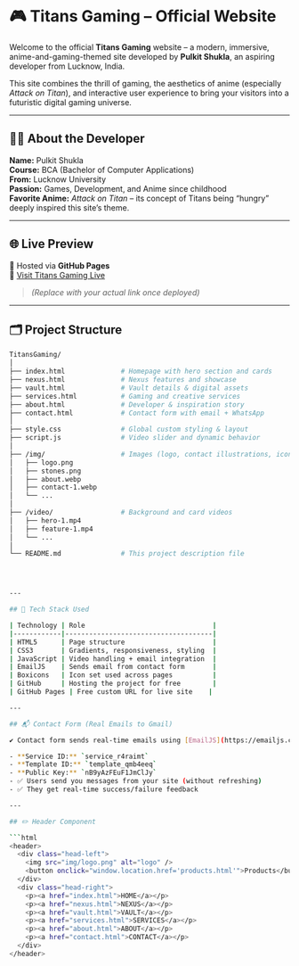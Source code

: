 # 🎮 Titans Gaming – Official Website

Welcome to the official **Titans Gaming** website – a modern, immersive, anime-and-gaming-themed site developed by **Pulkit Shukla**, an aspiring developer from Lucknow, India.  

This site combines the thrill of gaming, the aesthetics of anime (especially *Attack on Titan*), and interactive user experience to bring your visitors into a futuristic digital gaming universe.

---

## 🧑‍💻 About the Developer

**Name:** Pulkit Shukla  
**Course:** BCA (Bachelor of Computer Applications)  
**From:** Lucknow University  
**Passion:** Games, Development, and Anime since childhood  
**Favorite Anime:** *Attack on Titan* – its concept of Titans being “hungry” deeply inspired this site’s theme.

---

## 🌐 Live Preview

📍 Hosted via **GitHub Pages**  
🔗 [Visit Titans Gaming Live](https://yourusername.github.io/TitansGaming/)  
> *(Replace with your actual link once deployed)*

---

## 🗂️ Project Structure

```bash
TitansGaming/
│
├── index.html              # Homepage with hero section and cards
├── nexus.html              # Nexus features and showcase
├── vault.html              # Vault details & digital assets
├── services.html           # Gaming and creative services
├── about.html              # Developer & inspiration story
├── contact.html            # Contact form with email + WhatsApp
│
├── style.css               # Global custom styling & layout
├── script.js               # Video slider and dynamic behavior
│
├── /img/                   # Images (logo, contact illustrations, icons)
│   ├── logo.png
│   ├── stones.png
│   ├── about.webp
│   ├── contact-1.webp
│   └── ...
│
├── /video/                 # Background and card videos
│   ├── hero-1.mp4
│   ├── feature-1.mp4
│   └── ...
│
└── README.md               # This project description file




---

## 🔧 Tech Stack Used

| Technology | Role                                |
|------------|-------------------------------------|
| HTML5      | Page structure                      |
| CSS3       | Gradients, responsiveness, styling  |
| JavaScript | Video handling + email integration  |
| EmailJS    | Sends email from contact form       |
| Boxicons   | Icon set used across pages          |
| GitHub     | Hosting the project for free        |
| GitHub Pages | Free custom URL for live site    |

---

## 📬 Contact Form (Real Emails to Gmail)

✔️ Contact form sends real-time emails using [EmailJS](https://emailjs.com)

- **Service ID:** `service_r4raimt`  
- **Template ID:** `template_qmb4eeq`  
- **Public Key:** `nB9yAzFEuF1JmClJy`  
- ✅ Users send you messages from your site (without refreshing)
- ✅ They get real-time success/failure feedback

---

## ✏️ Header Component

```html
<header>
  <div class="head-left">
    <img src="img/logo.png" alt="logo" />
    <button onclick="window.location.href='products.html'">Products</button>
  </div>
  <div class="head-right">
    <p><a href="index.html">HOME</a></p>
    <p><a href="nexus.html">NEXUS</a></p>
    <p><a href="vault.html">VAULT</a></p>
    <p><a href="services.html">SERVICES</a></p>
    <p><a href="about.html">ABOUT</a></p>
    <p><a href="contact.html">CONTACT</a></p>
  </div>
</header>
